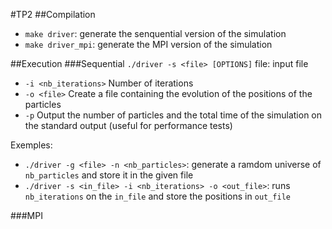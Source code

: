 #TP2
##Compilation
* `make driver`: generate the senquential version of the simulation
* `make driver_mpi`: generate the MPI version of the simulation

##Execution
###Sequential
`./driver -s <file> [OPTIONS]` file: input file
* `-i <nb_iterations>` Number of iterations
* `-o <file>`          Create a file containing the evolution of the positions of the particles   
* `-p`                 Output the number of particles and the total time of the simulation on the standard output (useful for performance tests)


Exemples:
* `./driver -g <file> -n <nb_particles>`: generate a ramdom universe of `nb_particles` and store it in the given file
* `./driver -s <in_file> -i <nb_iterations> -o <out_file>`: runs `nb_iterations` on the `in_file` and store the positions in `out_file`


###MPI

